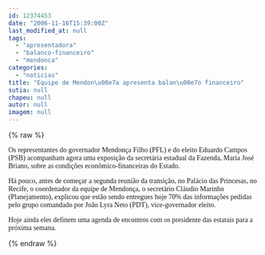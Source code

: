 ```yaml
---
id: 12374453
date: "2006-11-16T15:39:00Z"
last_modified_at: null
tags:
  - "apresentadora"
  - "balanco-financeiro"
  - "mendonca"
categories:
  - "noticias"
title: "Equipe de Mendon\u00e7a apresenta balan\u00e7o financeiro"
sutia: null
chapeu: null
autor: null
imagem: null
---
```

{% raw %}
<p><P><FONT face=Verdana>Os representantes do governador Mendonça Filho (PFL) e do eleito Eduardo Campos (PSB) acompanham agora uma exposição da secretária estadual da Fazenda, Maria José Briano, sobre as condições econômico-financeiras do Estado.</FONT></P></p>
<p><P><FONT face=Verdana>Há pouco, antes de começar a segunda reunião da transição, no Palácio das Princesas, no Recife, o coordenador da equipe de Mendonça, o secretário Cláudio Marinho (Planejamento), explicou que estão sendo entregues hoje 70% das informações pedidas pelo grupo comandado por João Lyra Neto (PDT), vice-governador eleito.</FONT></P></p>
<p><P><FONT face=Verdana>Hoje ainda eles definem uma agenda de encontros com os presidente das estatais para a próxima semana.</FONT></P> </p>
{% endraw %}